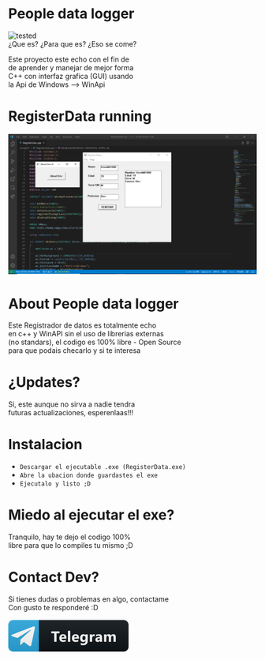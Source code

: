 # People data logger
![tested](https://img.shields.io/badge/Tested-Windows-blue)</br>
¿Que es? ¿Para que es? ¿Eso se come?</br>

Este proyecto este echo con el fin de </br>
de aprender y manejar de mejor forma </br> 
C++ con interfaz grafica (GUI) usando </br>
la Api de Windows --> WinApi

# RegisterData running
![Imagen Text](https://github.com/UserM01000/People-data-logger/blob/main/imagen.png)

# About People data logger

Este Registrador de datos es totalmente echo </br>
en c++ y WinAPI sin el uso de librerias externas</br>
(no standars), el codigo es 100% libre - Open Source </br>
para que podais checarlo y si te interesa

# ¿Updates?

Si, este aunque no sirva a nadie tendra </br>
futuras actualizaciones, esperenlaas!!!

# Instalacion

* `Descargar el ejecutable .exe (RegisterData.exe)`
* `Abre la ubacion donde guardastes el exe`
* `Ejecutalo y listo ;D`

# Miedo al ejecutar el exe?

Tranquilo, hay te dejo el codigo 100% </br>
libre para que lo compiles tu mismo ;D

# Contact Dev?
Si tienes dudas o problemas en algo, contactame </br>
Con gusto te responderé :D </br>
</br>
[![testers](https://raw.githubusercontent.com/MikeCodesDotNET/ColoredBadges/master/svg/social/telegram.svg)](https://t.me/UserM01000)
